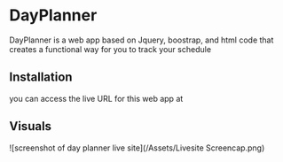 # DayPlanner

DayPlanner is a web app based on Jquery, boostrap, and html code that creates a functional way for you to track your schedule

## Installation

you can access the live URL for this web app at 

## Visuals

![screenshot of day planner live site](/Assets/Livesite Screencap.png)

